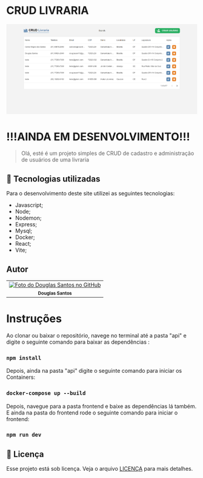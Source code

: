 # CRUD LIVRARIA

![Resultado final do projeto](/preview/preview.png)

# !!!AINDA EM DESENVOLVIMENTO!!!

> Olá, esté é um projeto simples de CRUD de cadastro e administração de usuários de uma livraria

## 💼 Tecnologias utilizadas

Para o desenvolvimento deste site utilizei as seguintes tecnologias:

- Javascript;
- Node;
- Nodemon;
- Express;
- Mysql;
- Docker;
- React;
- Vite;

## Autor

<table>
  <tr>
    <td align="center">
      <a href="https://github.com/D0uglasSantos" title="Douglas Santos">
        <img src="https://avatars.githubusercontent.com/u/117314712?v=4" width="100px;" alt="Foto do Douglas Santos no GitHub"/><br>
        <sub>
          <b>Douglas Santos</b>
        </sub>
      </a>
    </td>
  </tr>
</table>

# Instruções

Ao clonar ou baixar o repositório, navege no terminal até a pasta "api" e digite o seguinte comando para baixar as dependências :
### `npm install`

Depois, ainda na pasta "api" digite o seguinte comando para iniciar os Containers:
### `docker-compose up --build`

Depois, navegue para a pasta frontend e baixe as dependências lá também. E ainda na pasta do frontend rode o seguinte comando para iniciar o frontend:

### `npm run dev`

## 📝 Licença

Esse projeto está sob licença. Veja o arquivo [LICENÇA](LICENSE.md) para mais detalhes.
